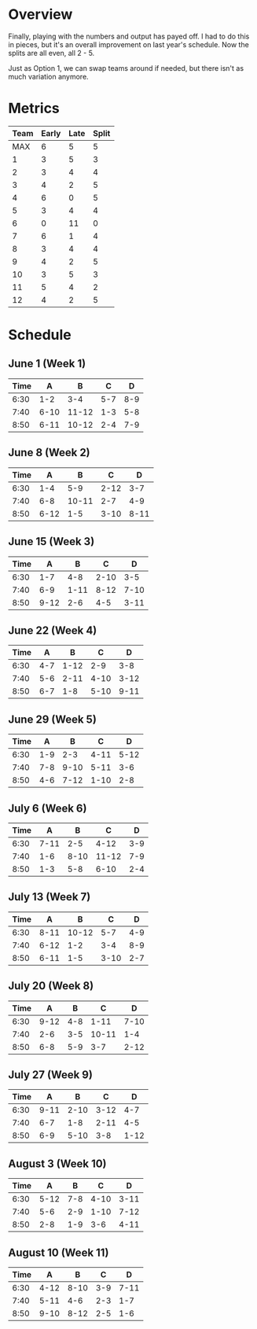 # Overview

Finally, playing with the numbers and output has payed off. I had to do this in pieces, but it's an overall improvement on last year's schedule. Now the splits are all even, all 2 - 5.

Just as Option 1, we can swap teams around if needed, but there isn't as much variation anymore.

# Metrics

| Team  | Early | Late  | Split |
|-------|-------|-------|-------|
|  MAX  |    6  |    5  |    5  |
|    1  |    3  |    5  |    3  |
|    2  |    3  |    4  |    4  |
|    3  |    4  |    2  |    5  |
|    4  |    6  |    0  |    5  |
|    5  |    3  |    4  |    4  |
|    6  |    0  |   11  |    0  |
|    7  |    6  |    1  |    4  |
|    8  |    3  |    4  |    4  |
|    9  |    4  |    2  |    5  |
|   10  |    3  |    5  |    3  |
|   11  |    5  |    4  |    2  |
|   12  |    4  |    2  |    5  |

# Schedule

## June 1 (Week 1)

| Time |   A   |   B   |   C   |   D   |
|------|-------|-------|-------|-------|
| 6:30 |  1-2  |  3-4  |  5-7  |  8-9  |
| 7:40 |  6-10 | 11-12 |  1-3  |  5-8  |
| 8:50 |  6-11 | 10-12 |  2-4  |  7-9  |

## June 8 (Week 2)

| Time |   A   |   B   |   C   |   D   |
|------|-------|-------|-------|-------|
| 6:30 |  1-4  |  5-9  |  2-12 |  3-7  |
| 7:40 |  6-8  | 10-11 |  2-7  |  4-9  |
| 8:50 |  6-12 |  1-5  |  3-10 |  8-11 |

## June 15 (Week 3)

| Time |   A   |   B   |   C   |   D   |
|------|-------|-------|-------|-------|
| 6:30 |  1-7  |  4-8  |  2-10 |  3-5  |
| 7:40 |  6-9  |  1-11 |  8-12 |  7-10 |
| 8:50 |  9-12 |  2-6  |  4-5  |  3-11 |

## June 22 (Week 4)

| Time |   A   |   B   |   C   |   D   |
|------|-------|-------|-------|-------|
| 6:30 |  4-7  |  1-12 |  2-9  |  3-8  |
| 7:40 |  5-6  |  2-11 |  4-10 |  3-12 |
| 8:50 |  6-7  |  1-8  |  5-10 |  9-11 |

## June 29 (Week 5)

| Time |   A   |   B   |   C   |   D   |
|------|-------|-------|-------|-------|
| 6:30 |  1-9  |  2-3  |  4-11 |  5-12 |
| 7:40 |  7-8  |  9-10 |  5-11 |  3-6  |
| 8:50 |  4-6  |  7-12 |  1-10 |  2-8  |

## July 6 (Week 6)

| Time |   A   |   B   |   C   |   D   |
|------|-------|-------|-------|-------|
| 6:30 |  7-11 |  2-5  |  4-12 |  3-9  |
| 7:40 |  1-6  |  8-10 | 11-12 |  7-9  |
| 8:50 |  1-3  |  5-8  |  6-10 |  2-4  |

## July 13 (Week 7)

| Time |   A   |   B   |   C   |   D   |
|------|-------|-------|-------|-------|
| 6:30 |  8-11 | 10-12 |  5-7  |  4-9  |
| 7:40 |  6-12 |  1-2  |  3-4  |  8-9  |
| 8:50 |  6-11 |  1-5  |  3-10 |  2-7  |

## July 20 (Week 8)

| Time |   A   |   B   |   C   |   D   |
|------|-------|-------|-------|-------|
| 6:30 |  9-12 |  4-8  |  1-11 |  7-10 |
| 7:40 |  2-6  |  3-5  | 10-11 |  1-4  |
| 8:50 |  6-8  |  5-9  |  3-7  |  2-12 |

## July 27 (Week 9)

| Time |   A   |   B   |   C   |   D   |
|------|-------|-------|-------|-------|
| 6:30 |  9-11 |  2-10 |  3-12 |  4-7  |
| 7:40 |  6-7  |  1-8  |  2-11 |  4-5  |
| 8:50 |  6-9  |  5-10 |  3-8  |  1-12 |

## August 3 (Week 10)

| Time |   A   |   B   |   C   |   D   |
|------|-------|-------|-------|-------|
| 6:30 |  5-12 |  7-8  |  4-10 |  3-11 |
| 7:40 |  5-6  |  2-9  |  1-10 |  7-12 |
| 8:50 |  2-8  |  1-9  |  3-6  |  4-11 |

## August 10 (Week 11)

| Time |   A   |   B   |   C   |   D   |
|------|-------|-------|-------|-------|
| 6:30 |  4-12 |  8-10 |  3-9  |  7-11 |
| 7:40 |  5-11 |  4-6  |  2-3  |  1-7  |
| 8:50 |  9-10 |  8-12 |  2-5  |  1-6  |
